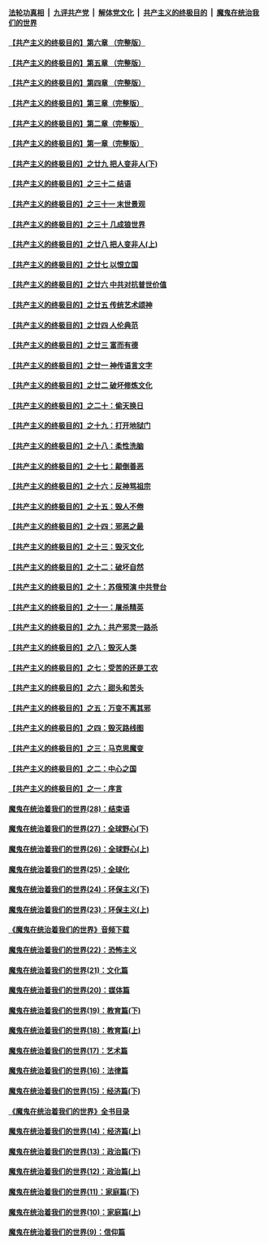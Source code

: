 ####  [法轮功真相](../../../../basic/blob/master/README.md?t=04050931) &nbsp;|&nbsp; [九评共产党](../../../../9ping.md/blob/master/README.md?t=04050931) &nbsp;|&nbsp; [解体党文化](../../../../jtdwh.md/blob/master/README.md?t=04050931)  &nbsp;|&nbsp; [共产主义的终极目的](../../../../gczydzjmd.md/blob/master/README.md?t=04050931) &nbsp;|&nbsp; [魔鬼在统治我们的世界](../../../../mgztzwmdsj.md/blob/master/README.md?t=04050931) 

#### [【共产主义的终极目的】第六章 （完整版）](../pages/nsc422/n11428913.md?t=04050931) 

#### [【共产主义的终极目的】第五章 （完整版）](../pages/nsc422/n11428912.md?t=04050931) 

#### [【共产主义的终极目的】第四章 （完整版）](../pages/nsc422/n11428907.md?t=04050931) 

#### [【共产主义的终极目的】第三章（完整版）](../pages/nsc422/n11428848.md?t=04050931) 

#### [【共产主义的终极目的】第二章（完整版）](../pages/nsc422/n11428831.md?t=04050931) 

#### [【共产主义的终极目的】第一章（完整版）](../pages/nsc422/n11417651.md?t=04050931) 

#### [【共产主义的终极目的】之廿九 把人变非人(下)](../pages/nsc422/n11344140.md?t=04050931) 

#### [【共产主义的终极目的】之三十二 结语](../pages/nsc422/n11360535.md?t=04050931) 

#### [【共产主义的终极目的】之三十一 末世景观](../pages/nsc422/n11351129.md?t=04050931) 

#### [【共产主义的终极目的】之三十 几成狼世界](../pages/nsc422/n11348280.md?t=04050931) 

#### [【共产主义的终极目的】之廿八 把人变非人(上)](../pages/nsc422/n11340492.md?t=04050931) 

#### [【共产主义的终极目的】之廿七 以恨立国](../pages/nsc422/n11336944.md?t=04050931) 

#### [【共产主义的终极目的】之廿六 中共对抗普世价值](../pages/nsc422/n11324785.md?t=04050931) 

#### [【共产主义的终极目的】之廿五 传统艺术颂神](../pages/nsc422/n11296396.md?t=04050931) 

#### [【共产主义的终极目的】之廿四 人伦典范](../pages/nsc422/n11296397.md?t=04050931) 

#### [【共产主义的终极目的】之廿三 富而有德](../pages/nsc422/n11283598.md?t=04050931) 

#### [【共产主义的终极目的】之廿一 神传语言文字](../pages/nsc422/n11263265.md?t=04050931) 

#### [【共产主义的终极目的】之廿二 破坏修炼文化](../pages/nsc422/n11245728.md?t=04050931) 

#### [【共产主义的终极目的】之二十：偷天换日](../pages/nsc422/n11238846.md?t=04050931) 

#### [【共产主义的终极目的】之十九：打开地狱门](../pages/nsc422/n11206376.md?t=04050931) 

#### [【共产主义的终极目的】之十八：柔性洗脑](../pages/nsc422/n11199994.md?t=04050931) 

#### [【共产主义的终极目的】之十七：颠倒善恶](../pages/nsc422/n11179782.md?t=04050931) 

#### [【共产主义的终极目的】之十六：反神骂祖宗](../pages/nsc422/n11166798.md?t=04050931) 

#### [【共产主义的终极目的】之十五：毁人不倦](../pages/nsc422/n11166792.md?t=04050931) 

#### [【共产主义的终极目的】之十四：邪恶之最](../pages/nsc422/n11150249.md?t=04050931) 

#### [【共产主义的终极目的】之十三：毁灭文化](../pages/nsc422/n11135227.md?t=04050931) 

#### [【共产主义的终极目的】之十二：破坏自然](../pages/nsc422/n11135214.md?t=04050931) 

#### [【共产主义的终极目的】之十：苏俄预演 中共登台](../pages/nsc422/n11118424.md?t=04050931) 

#### [【共产主义的终极目的】之十一：屠杀精英](../pages/nsc422/n11118442.md?t=04050931) 

#### [【共产主义的终极目的】之九：共产邪灵一路杀](../pages/nsc422/n11114139.md?t=04050931) 

#### [【共产主义的终极目的】之八：毁灭人类](../pages/nsc422/n11108503.md?t=04050931) 

#### [【共产主义的终极目的】之七：受苦的还是工农](../pages/nsc422/n11101809.md?t=04050931) 

#### [【共产主义的终极目的】之六：甜头和苦头](../pages/nsc422/n11096971.md?t=04050931) 

#### [【共产主义的终极目的】之五：万变不离其邪](../pages/nsc422/n11091285.md?t=04050931) 

#### [【共产主义的终极目的】之四：毁灭路线图](../pages/nsc422/n11086284.md?t=04050931) 

#### [【共产主义的终极目的】之三：马克思魔变](../pages/nsc422/n11061941.md?t=04050931) 

#### [【共产主义的终极目的】之二：中心之国](../pages/nsc422/n11047728.md?t=04050931) 

#### [【共产主义的终极目的】之一：序言](../pages/nsc422/n11086077.md?t=04050931) 

#### [魔鬼在统治着我们的世界(28)：结束语](../pages/nsc422/n10936246.md?t=04050931) 

#### [魔鬼在统治着我们的世界(27)：全球野心(下)](../pages/nsc422/n10928319.md?t=04050931) 

#### [魔鬼在统治着我们的世界(26)：全球野心(上)](../pages/nsc422/n10900318.md?t=04050931) 

#### [魔鬼在统治着我们的世界(25)：全球化](../pages/nsc422/n10788205.md?t=04050931) 

#### [魔鬼在统治着我们的世界(24)：环保主义(下)](../pages/nsc422/n10695307.md?t=04050931) 

#### [魔鬼在统治着我们的世界(23)：环保主义(上)](../pages/nsc422/n10688613.md?t=04050931) 

#### [《魔鬼在统治着我们的世界》音频下载](../pages/nsc422/n10635553.md?t=04050931) 

#### [魔鬼在统治着我们的世界(22)：恐怖主义](../pages/nsc422/n10614727.md?t=04050931) 

#### [魔鬼在统治着我们的世界(21)：文化篇](../pages/nsc422/n10597706.md?t=04050931) 

#### [魔鬼在统治着我们的世界(20)：媒体篇](../pages/nsc422/n10586579.md?t=04050931) 

#### [魔鬼在统治着我们的世界(19)：教育篇(下)](../pages/nsc422/n10564808.md?t=04050931) 

#### [魔鬼在统治着我们的世界(18)：教育篇(上)](../pages/nsc422/n10526970.md?t=04050931) 

#### [魔鬼在统治着我们的世界(17)：艺术篇](../pages/nsc422/n10499093.md?t=04050931) 

#### [魔鬼在统治着我们的世界(16)：法律篇](../pages/nsc422/n10485969.md?t=04050931) 

#### [魔鬼在统治着我们的世界(15)：经济篇(下)](../pages/nsc422/n10469975.md?t=04050931) 

#### [《魔鬼在统治着我们的世界》全书目录](../pages/nsc422/n10464261.md?t=04050931) 

#### [魔鬼在统治着我们的世界(14)：经济篇(上)](../pages/nsc422/n10457370.md?t=04050931) 

#### [魔鬼在统治着我们的世界(13)：政治篇(下)](../pages/nsc422/n10448270.md?t=04050931) 

#### [魔鬼在统治着我们的世界(12)：政治篇(上)](../pages/nsc422/n10444576.md?t=04050931) 

#### [魔鬼在统治着我们的世界(11)：家庭篇(下)](../pages/nsc422/n10440961.md?t=04050931) 

#### [魔鬼在统治着我们的世界(10)：家庭篇(上)](../pages/nsc422/n10435448.md?t=04050931) 

#### [魔鬼在统治着我们的世界(9)：信仰篇](../pages/nsc422/n10432159.md?t=04050931) 

